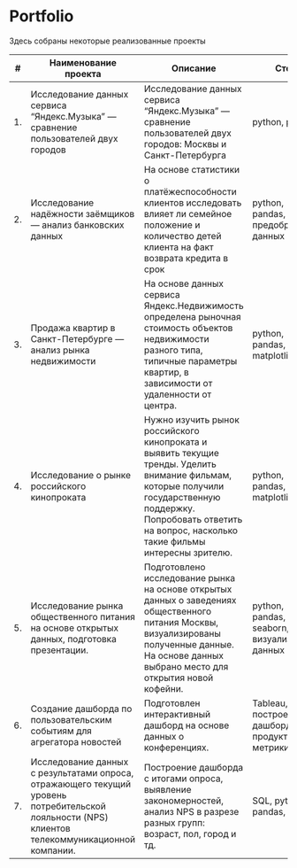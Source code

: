 # Portfolio


Здесь собраны некоторые реализованные проекты

| #    | Наименование проекта                | Описание                                                     | Стек                                                         |
| ---- | ------------------------------------------------------------ | ------------------------------------------------------------ | ------------------------------------------------------------ |
| 1.   | Исследование данных сервиса “Яндекс.Музыка” — сравнение пользователей двух городов | Исследование данных сервиса “Яндекс.Музыка” — сравнение пользователей двух городов: Москвы и Санкт-Петербурга | python, pandas |
| 2.   | Исследование надёжности заёмщиков — анализ банковских данных | На основе статистики о платёжеспособности клиентов исследовать влияет ли семейное положение и количество детей клиента на факт возврата кредита в срок | python, pandas, предобработка данных|
| 3.   | Продажа квартир в Санкт-Петербурге — анализ рынка недвижимости | На основе данных сервиса Яндекс.Недвижимость определена рыночная стоимость объектов недвижимости разного типа, типичные параметры квартир, в зависимости от удаленности от центра. | python, pandas, matplotlib |
| 4.   | Исследование о рынке российского кинопроката | Нужно изучить рынок российского кинопроката и выявить текущие тренды. Уделить внимание фильмам, которые получили государственную поддержку. Попробовать ответить на вопрос, насколько такие фильмы интересны зрителю.| python, pandas, matplotlib|
| 5.   | Исследование рынка общественного питания на основе открытых данных, подготовка презентации. | Подготовлено исследование рынка на основе открытых данных о заведениях общественного питания Москвы, визуализированы полученные данные. На основе данных выбрано место для открытия новой кофейни. | python, pandas, seaborn, plotly, визуализация данных |
| 6.   | Создание дашборда по пользовательским событиям для агрегатора новостей | Подготовлен интерактивный дашборд на основе данных о конференциях. | Tableau, построение дашбордов, продуктовые метрики |
| 7.   | Исследование данных с результатами опроса, отражающего текущий уровень потребительской лояльности (NPS) клиентов телекоммуникационной компании. |Построение дашборда с итогами опроса, выявление закономерностей, анализ NPS в разрезе разных групп: возраст, пол, город и тд.| SQL, python, pandas, tableau |
